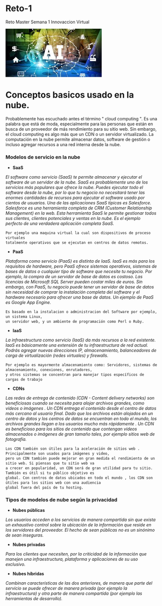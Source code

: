 # Reto-1
Reto Master Semana 1 Innovaccion Virtual

![pexels-christina-morillo-1181354](https://github.com/69-angel/Reto-1/blob/main/iua.jpg?raw=true)


#	Conceptos basicos usado en la nube.
Probablemente has escuchado antes el término " cloud computing ". Es una palabra que está de moda, especialmente para las personas que están en busca de un proveedor 
de más rendimiento para su sitio web. Sin embargo, el cloud computing es algo más que un CDN o un servidor virtualizado. La computación en la nube permite almacenar datos, 
software de gestión o incluso agregar recursos a una red interna desde la nube.

### Modelos de servicio en la nube

* **SaaS**

_El software como servicio (SaaS) te permite almacenar y ejecutar el software de un servidor de la nube. SaaS es probablemente uno de los servicios más populares que ofrece la nube. Puedes ejecutar todo el software desde la nube, por lo que tu negocio no necesitará tener las enormes cantidades de recursos para ejecutar el software usado por cientos de usuarios. Una de las aplicaciones SaaS típicas es Salesforce. Salesforce es una herramienta completa de CRM (Customer Relationship Management) en la web. Esta herramienta SaaS le permite gestionar todos sus clientes, clientes potenciales y ventas en la nube. Es el ejemplo perfecto de una verdadera aplicación completa SaaS._
```
Por ejemplo una maquina virtual la cual son dispositivos de proceso virtuales 
totalmente operativos que se ejecutan en centros de datos remotos.
```

* **PaaS**

_Plataforma como servicio (PaaS) es distinta de IaaS. IaaS es más para los requisitos de hardware, pero PaaS ofrece sistemas operativos, sistemas de bases de datos o cualquier tipo de software que necesite tu negocio. Por ejemplo, la compra de un servidor de base de datos es costoso. Las licencias de Microsoft SQL Server pueden costar miles de euros. Sin embargo, con PaaS, tu negocio puede tener un servidor de base de datos sin necesidad de comprar la instalación completa del software y el hardware necesario para ofrecer una base de datos. Un ejemplo de PaaS es Google App Engine._

```
Es basado en la instalacion o administracion del Software por ejemplo, un sistema Linux, 
un servidor web, y un ambiente de programación como Perl o Ruby.
```

* **IaaS**

_La infraestructura como servicio (IaaS) da más recursos a la red existente. IaaS es básicamente una extensión de tu infraestructura de red actual. Podrás agregar nuevas direcciones IP, almacenamiento, balanceadores de carga de virtualización (redes virtuales) y firewalls._

```
Por ejemplo es mayormente almacenamiento como: Servidores, sistemas de almacenamiento, conexiones, enrutadores, 
y otros sistemas se concentran para manejar tipos específicos de cargas de trabajo
```

* **CDNs**

_Las redes de entrega de contenido (CDN - Content delivery networks) son beneficiosas cuando se necesita para alojar archivos grandes, como vídeos o imágenes . Un CDN entrega el contenido desde el centro de datos más cercano al usuario final. Dado que los archivos están alojados en un centro de datos y los centros de datos se encuentran en todo el mundo, los archivos grandes llegan a los usuarios mucho más rápidamente . Un CDN es beneficioso para los sitios de contenido que contengan vídeos almacenados o imágenes de gran tamaño tales, por ejemplo sitios web de fotografía._

```
Los CDN también son útiles para la aceleración de sitios web . Principalmente son usados para imágenes y video,
pero un CDN también puede mejorar en gran medida el rendimiento de un sitio web. Si piensas que tu sitio web va
a crecer en popularidad, un CDN será de gran utilidad para tu sitio. También es útil si tu público objetivo es
global. Con centros de datos ubicados en todo el mundo , los CDN son útiles para los sitios web con una audiencia
global fuera del país de tu hosting.
```

### Tipos de modelos de nube según la privacidad

* **Nubes públicas**

_Los usuarios acceden a los servicios de manera compartida sin que exista un exhaustivo control sobre la ubicación de la información que reside en los servidores del proveedor. El hecho de sean públicas no es un sinónimo de sean inseguras._


* **Nubes privadas**

_Para los clientes que necesiten, por la criticidad de la información que manejen una infraestructura, plataforma y aplicaciones de su uso exclusivo._


* **Nubes híbridas**

_Combinan características de las dos anteriores, de manera que parte del servicio se puede ofrecer de manera privada (por ejemplo la infraestructura) y otra parte de manera compartida (por ejemplo las herramientas de desarrollo)._

